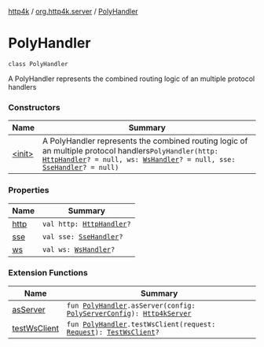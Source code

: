 [http4k](../../index.md) / [org.http4k.server](../index.md) / [PolyHandler](./index.md)

# PolyHandler

`class PolyHandler`

A PolyHandler represents the combined routing logic of an multiple protocol handlers

### Constructors

| Name | Summary |
|---|---|
| [&lt;init&gt;](-init-.md) | A PolyHandler represents the combined routing logic of an multiple protocol handlers`PolyHandler(http: `[`HttpHandler`](../../org.http4k.core/-http-handler.md)`? = null, ws: `[`WsHandler`](../../org.http4k.websocket/-ws-handler.md)`? = null, sse: `[`SseHandler`](../../org.http4k.sse/-sse-handler.md)`? = null)` |

### Properties

| Name | Summary |
|---|---|
| [http](http.md) | `val http: `[`HttpHandler`](../../org.http4k.core/-http-handler.md)`?` |
| [sse](sse.md) | `val sse: `[`SseHandler`](../../org.http4k.sse/-sse-handler.md)`?` |
| [ws](ws.md) | `val ws: `[`WsHandler`](../../org.http4k.websocket/-ws-handler.md)`?` |

### Extension Functions

| Name | Summary |
|---|---|
| [asServer](../as-server.md) | `fun `[`PolyHandler`](./index.md)`.asServer(config: `[`PolyServerConfig`](../-poly-server-config/index.md)`): `[`Http4kServer`](../-http4k-server/index.md) |
| [testWsClient](../../org.http4k.testing/test-ws-client.md) | `fun `[`PolyHandler`](./index.md)`.testWsClient(request: `[`Request`](../../org.http4k.core/-request/index.md)`): `[`TestWsClient`](../../org.http4k.testing/-test-ws-client/index.md)`?` |
